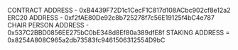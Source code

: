 CONTRACT ADDRESS - 0xB4439F72D1c1CecF1C817d108ACbc902cf8e12a2
ERC20 ADDRESS - 0xf2fAE80De92c8b725278f7c56E19125f4bC4e787
CHAIR PERSON ADDRESS - 0x537C2BBD0856EE275bC0bE348d8Ef80a389dfE8f
STAKING ADDRESS = 0x8254A808C965a2db73583fc9461506312554D9bC
